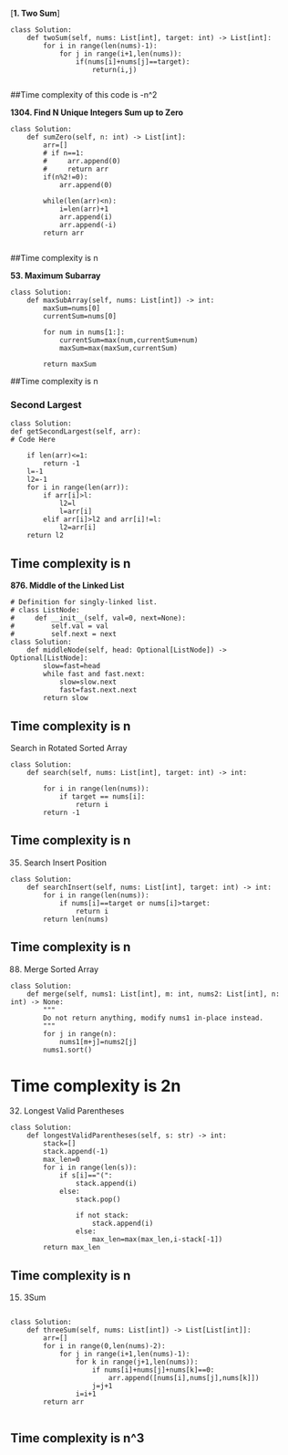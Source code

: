 [**1. Two Sum**]

```
class Solution:
    def twoSum(self, nums: List[int], target: int) -> List[int]:
        for i in range(len(nums)-1):
            for j in range(i+1,len(nums)):
                if(nums[i]+nums[j]==target):
                    return(i,j)
              
```
##Time complexity of this code is -n^2


**1304. Find N Unique Integers Sum up to Zero**

```
class Solution:
    def sumZero(self, n: int) -> List[int]:
        arr=[]
        # if n==1:
        #     arr.append(0)
        #     return arr
        if(n%2!=0):
            arr.append(0)

        while(len(arr)<n):
            i=len(arr)+1
            arr.append(i)
            arr.append(-i)  
        return arr
        
```

##Time complexity is n


**53. Maximum Subarray**

```
class Solution:
    def maxSubArray(self, nums: List[int]) -> int:
        maxSum=nums[0]
        currentSum=nums[0]

        for num in nums[1:]:
            currentSum=max(num,currentSum+num)
            maxSum=max(maxSum,currentSum)

        return maxSum

```
##Time complexity is n


### **Second Largest**

```
class Solution:
def getSecondLargest(self, arr):
# Code Here

    if len(arr)<=1:
        return -1
    l=-1
    l2=-1
    for i in range(len(arr)):
        if arr[i]>l:
            l2=l
            l=arr[i]
        elif arr[i]>l2 and arr[i]!=l:
            l2=arr[i]
    return l2

```

## Time complexity is n

**876. Middle of the Linked List**

```
# Definition for singly-linked list.
# class ListNode:
#     def __init__(self, val=0, next=None):
#         self.val = val
#         self.next = next
class Solution:
    def middleNode(self, head: Optional[ListNode]) -> Optional[ListNode]:
        slow=fast=head
        while fast and fast.next:
            slow=slow.next
            fast=fast.next.next
        return slow
```

## Time complexity is n

Search in Rotated Sorted Array
```
class Solution:
    def search(self, nums: List[int], target: int) -> int:
        
        for i in range(len(nums)):
            if target == nums[i]:
                return i
        return -1
```

## Time complexity is n

35. Search Insert Position

```
class Solution:
    def searchInsert(self, nums: List[int], target: int) -> int:
        for i in range(len(nums)):
            if nums[i]==target or nums[i]>target:
                return i
        return len(nums)
```

## Time complexity is n

88. Merge Sorted Array

```
class Solution:
    def merge(self, nums1: List[int], m: int, nums2: List[int], n: int) -> None:
        """
        Do not return anything, modify nums1 in-place instead.
        """
        for j in range(n):
            nums1[m+j]=nums2[j]
        nums1.sort()

```

# Time complexity is 2n 

32. Longest Valid Parentheses

```
class Solution:
    def longestValidParentheses(self, s: str) -> int:
        stack=[]
        stack.append(-1)
        max_len=0
        for i in range(len(s)):
            if s[i]=="(":
                stack.append(i)
            else:
                stack.pop()

                if not stack:
                    stack.append(i)
                else:
                    max_len=max(max_len,i-stack[-1])
        return max_len
```

## Time complexity is n

15. 3Sum

```

class Solution:
    def threeSum(self, nums: List[int]) -> List[List[int]]:
        arr=[]
        for i in range(0,len(nums)-2):
            for j in range(i+1,len(nums)-1):
                for k in range(j+1,len(nums)):
                    if nums[i]+nums[j]+nums[k]==0:
                        arr.append([nums[i],nums[j],nums[k]])
                    j=j+1
                i=i+1
        return arr
                        
```

## Time complexity is n^3